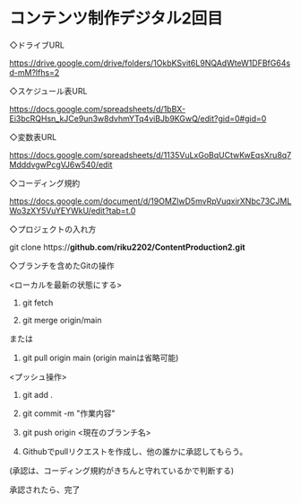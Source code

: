 # コンテンツ制作デジタル2回目

◇ドライブURL

https://drive.google.com/drive/folders/1OkbKSvit6L9NQAdWteW1DFBfG64sd-mM?lfhs=2

◇スケジュール表URL

https://docs.google.com/spreadsheets/d/1bBX-Ei3bcRQHsn_kJCe9un3w8dvhmYTq4viBJb9KGwQ/edit?gid=0#gid=0

◇変数表URL

https://docs.google.com/spreadsheets/d/1135VuLxGoBqUCtwKwEqsXru8q7MdddvgwPcgVJ6w540/edit

◇コーディング規約

https://docs.google.com/document/d/19OMZlwD5mvRpVuqxirXNbc73CJMLWo3zXY5VuYEYWkU/edit?tab=t.0

◇プロジェクトの入れ方

git clone https://**github.com/riku2202/ContentProduction2.git**

◇ブランチを含めたGitの操作

<ローカルを最新の状態にする>

1. git fetch

2. git merge origin/main

または

1. git pull origin main (origin mainは省略可能)

<プッシュ操作>

1. git add .

2. git commit -m "作業内容"

3. git push origin <現在のブランチ名>

4. Githubでpullリクエストを作成し、他の誰かに承認してもらう。

(承認は、コーディング規約がきちんと守れているかで判断する)

承認されたら、完了

